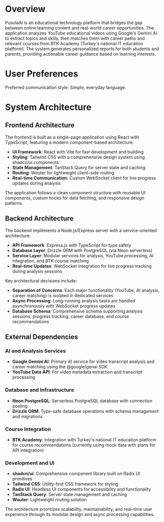 # Overview

PusulaAI is an educational technology platform that bridges the gap between online learning content and real-world career opportunities. The application analyzes YouTube educational videos using Google's Gemini AI to extract topics and skills, then matches them with career paths and relevant courses from BTK Academy (Turkey's national IT education platform). The system generates personalized reports for both students and parents, providing actionable career guidance based on learning interests.

# User Preferences

Preferred communication style: Simple, everyday language.

# System Architecture

## Frontend Architecture

The frontend is built as a single-page application using React with TypeScript, featuring a modern component-based architecture:

- **UI Framework**: React with Vite for fast development and building
- **Styling**: Tailwind CSS with a comprehensive design system using shadcn/ui components
- **State Management**: TanStack Query for server state and caching
- **Routing**: Wouter for lightweight client-side routing
- **Real-time Communication**: Custom WebSocket client for live progress updates during analysis

The application follows a clean component structure with reusable UI components, custom hooks for data fetching, and responsive design patterns.

## Backend Architecture

The backend implements a Node.js/Express server with a service-oriented architecture:

- **API Framework**: Express.js with TypeScript for type safety
- **Database Layer**: Drizzle ORM with PostgreSQL (via Neon serverless)
- **Service Layer**: Modular services for analysis, YouTube processing, AI integration, and BTK course matching
- **Real-time Updates**: WebSocket integration for live progress tracking during analysis sessions

Key architectural decisions include:
- **Separation of Concerns**: Each major functionality (YouTube, AI analysis, career matching) is isolated in dedicated services
- **Async Processing**: Long-running analysis tasks are handled asynchronously with WebSocket progress updates
- **Database Schema**: Comprehensive schema supporting analysis sessions, progress tracking, career database, and course recommendations

## External Dependencies

### AI and Analysis Services
- **Google Gemini AI**: Primary AI service for video transcript analysis and career matching using the @google/genai SDK
- **YouTube Data API**: For video metadata extraction and transcript processing

### Database and Infrastructure
- **Neon PostgreSQL**: Serverless PostgreSQL database with connection pooling
- **Drizzle ORM**: Type-safe database operations with schema management and migrations

### Course Integration
- **BTK Academy**: Integration with Turkey's national IT education platform for course recommendations (currently using mock data with plans for API integration)

### Development and UI
- **shadcn/ui**: Comprehensive component library built on Radix UI primitives
- **Tailwind CSS**: Utility-first CSS framework for styling
- **Radix UI**: Headless UI components for accessibility and functionality
- **TanStack Query**: Server state management and caching
- **Wouter**: Lightweight routing solution

The architecture prioritizes scalability, maintainability, and real-time user experience through its modular design and async processing capabilities.